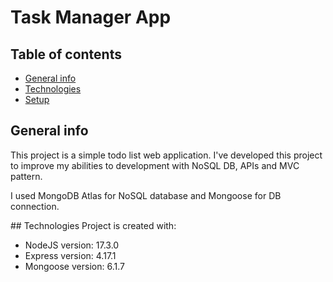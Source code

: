 # Task Manager App

## Table of contents

- [General info](#general-info)
- [Technologies](#technologies)
- [Setup](#setup)

## General info

This project is a simple todo list web application. I've developed this project to improve my abilities to development with NoSQL DB, APIs and MVC pattern.

I used MongoDB Atlas for NoSQL database and Mongoose for DB connection.

## Technologies
Project is created with:

- NodeJS version: 17.3.0
- Express version: 4.17.1
- Mongoose version: 6.1.7
